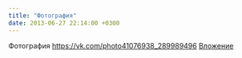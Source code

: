 ```yaml
---
title: "Фотография"
date: 2013-06-27 22:14:00 +0300
---
```


Фотография
<a class="vk-attach" href="https://vk.com/photo41076938_289989496">https://vk.com/photo41076938_289989496</a>
<a class="vk-attach" href="https://vk.com/photo41076938_289989496">Вложение</a>
